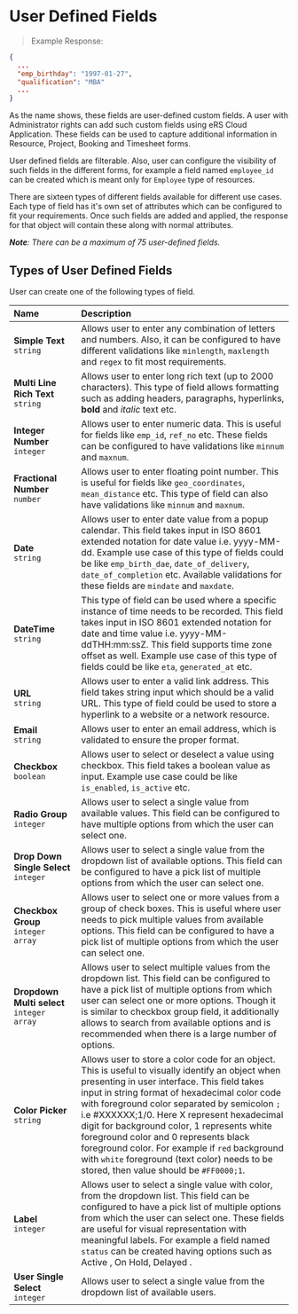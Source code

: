 
# User Defined  Fields

	
>Example Response:  

```json
{
  ...
  "emp_birthday": "1997-01-27",
  "qualification": "MBA"
  ...
}
```
    
As the name shows, these fields are user-defined custom fields. A user with Administrator rights can add such custom fields using eRS Cloud Application. These fields can be used to capture additional information in Resource, Project, Booking and Timesheet forms.

User defined fields are filterable. Also, user can configure the visibility of such fields in the different forms, for example a field named `employee_id` can be created which is meant only for `Employee` type of resources.

There are sixteen types of different fields available for different use cases. Each type of field has it's own set of attributes which can be configured to fit your requirements. Once such fields are added and applied, the response for that object will contain these along with normal attributes.
    

_**Note**: There can be a maximum of 75 user-defined fields._



##  Types of User Defined Fields


User can create one of the following types of field.


Name <span style="width:100px; float:left;"></span>|Description
:-  | :-
**Simple Text** <br>`string` | Allows user to enter any combination of letters and numbers. Also, it can be configured to have different validations like `minlength`,  `maxlength` and `regex` to fit most requirements.
**Multi Line Rich Text**  <br>`string` | Allows user to enter long rich text (up to 2000 characters). This type of field allows formatting such as adding headers, paragraphs, hyperlinks, **bold** and _italic_ text etc.
**Integer Number** <br> `integer` | Allows user to enter numeric data. This is useful for fields like `emp_id`, `ref_no` etc. These fields can be configured to have validations like `minnum` and `maxnum`.
**Fractional Number** <br> `number` | Allows user to enter floating point number. This is useful for fields like `geo_coordinates`, `mean_distance` etc. This type of field can also have validations like `minnum` and `maxnum`.
**Date** <br> `string` | Allows user to enter date value from a popup calendar. This field takes input in ISO 8601 extended notation for date value i.e. yyyy-MM-dd. Example use case of this type of fields could be like `emp_birth_dae`, `date_of_delivery`, `date_of_completion` etc.  Available validations for these fields are `mindate` and `maxdate`.
**DateTime** <br> `string` |  This type of field can be used where a specific instance of time needs to be recorded. This field takes input in ISO 8601 extended notation for date and time value i.e. yyyy-MM-ddTHH:mm:ssZ. This field supports time zone offset as well. Example use case of this type of fields could be like `eta`, `generated_at` etc.
**URL** <br>`string` | Allows user to enter a valid link address. This field takes string input which should be a valid URL. This type of field could be used to store a hyperlink to a website or a network resource.
**Email** <br> `string` | Allows user to enter an email address, which is validated to ensure the proper format. 
**Checkbox**  <br> `boolean` | Allows user to select or deselect a value using checkbox. This field takes a boolean value as input. Example use case could be like `is_enabled`, `is_active` etc.
**Radio Group** <br> `integer` | Allows user to select a single value from available values. This field can be configured to have multiple options from which the user can select one.
**Drop Down Single Select** <br> `integer`  |  Allows user to select a single value from the dropdown list of available options. This field can be configured to have a pick list of multiple options from which the user can select one.
**Checkbox Group** <br> `integer array`  |  Allows user to select one or more values from a group of check boxes. This is useful where user needs to pick multiple values from available options. This field can be configured to have a pick list of multiple options from which the user can select one.
**Dropdown  Multi select** <br> `integer array` | Allows user to select multiple values from the dropdown list. This field can be configured to have a pick list of multiple options from which user can select one or more options. Though it is similar to checkbox group field, it additionally allows to search from available options and is recommended when there is a large number of options.
**Color Picker** <br> `string`|  Allows user to store a color code for an object. This is useful to visually identify an object when presenting in user interface. This field takes input in string format of hexadecimal color code with foreground color separated by semicolon `;` i.e #XXXXXX;1/0. Here X represent hexadecimal digit for background color, 1 represents white foreground color and 0 represents black foreground color. For example if `red` background with `white` foreground (text color) needs to be stored, then value should be `#FF0000;1`.
**Label**  <br> `integer` | Allows user to select a single value with color, from the dropdown list. This field can be configured to have a pick list of multiple options from which the user can select one. These fields are useful for visual representation with meaningful labels. For example a field named `status` can be created having options such as <span class="success label">Active </span>, <span class="warning label">On Hold</span>, <span class="danger label"> Delayed </span>.
**User Single Select** <br> `integer`  |  Allows user to select a single value from the dropdown list of available users.
